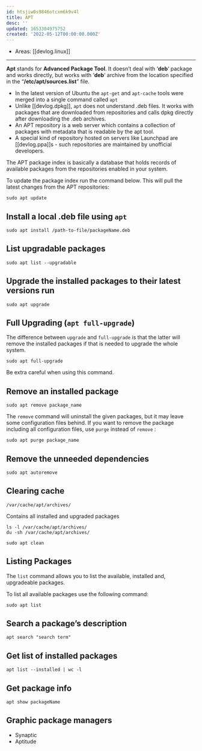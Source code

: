 ```yaml
---
id: htsjiw0s9846otcxm6k9v4l
title: APT
desc: ''
updated: 1653304975752
created: '2022-05-12T00:00:00.000Z'
---
```


- Areas: [[devlog.linux]]

---

**Apt** stands for **Advanced Package Tool**. It doesn’t deal with ‘**deb**‘ package and works directly, but works with ‘**deb**‘ archive from the location specified in the “**/etc/apt/sources.list**” file.

- In the latest version of Ubuntu the `apt-get` and `apt-cache` tools were merged into a single command called `apt`
- Unlike [[devlog.dpkg]], `apt` does not understand .deb files. It works with packages that are downloaded from repositories and calls dpkg directly after downloading the .deb archives.
- An APT repository is a web server which contains a collection of packages with metadata that is readable by the apt tool.
- A special kind of repository hosted on servers like Launchpad are [[devlog.ppa]]s - such repositories are maintained by unofficial developers.

The APT package index is basically a database that holds records of available packages from the repositories enabled in your system.

To update the package index run the command below. This will pull the latest changes from the APT repositories:

```
sudo apt update
```

## Install a local .deb file using `apt`

```
sudo apt install /path-to-file/packageName.deb
```

## List upgradable packages

```
sudo apt list --upgradable
```

## Upgrade the installed packages to their latest versions run

```
sudo apt upgrade
```

## Full Upgrading (`apt full-upgrade`)

The difference between `upgrade` and `full-upgrade` is that the latter will remove the installed packages if that is needed to upgrade the whole system.

```
sudo apt full-upgrade
```

Be extra careful when using this command.

## Remove an installed package

```
sudo apt remove package_name
```

The `remove` command will uninstall the given packages, but it may leave some configuration files behind. If you want to remove the package including all configuration files, use `purge` instead of `remove` :

```
sudo apt purge package_name
```

## Remove the unneeded dependencies

```
sudo apt autoremove
```

## Clearing cache

`/var/cache/apt/archives/`

Contains all installed and upgraded packages

```
ls -l /var/cache/apt/archives/
du -sh /var/cache/apt/archives/

sudo apt clean
```

## Listing Packages

The `list` command allows you to list the available, installed and, upgradeable packages.

To list all available packages use the following command:

```
sudo apt list
```

## Search a package’s description

```
apt search "search term"
```

## Get list of installed packages

```
apt list --installed | wc -l
```

## Get package info

```
apt show packageName
```

## Graphic package managers

- Synaptic
- Aptitude
